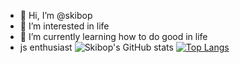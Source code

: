- 👋 Hi, I’m @skibop
- 👀 I’m interested in life
- 🌱 I’m currently learning how to do good in life
- js enthusiast 
![Skibop's GitHub stats](https://github-readme-stats.vercel.app/api?username=skibop&show_icons=true&theme=radical)
[![Top Langs](https://github-readme-stats.vercel.app/api/top-langs/?username=skibop&layout=compact)](https://github.com/anuraghazra/github-readme-stats)
